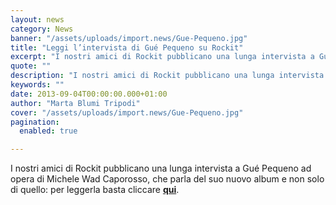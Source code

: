 ```yaml
---
layout: news
category: News
banner: "/assets/uploads/import.news/Gue-Pequeno.jpg"
title: "Leggi l’intervista di Gué Pequeno su Rockit"
excerpt: "I nostri amici di Rockit pubblicano una lunga intervista a Gué Pequeno ad opera di Michele Wad Caporosso, che parla del suo nuovo album e non solo di quello: per leggerla basta cliccare qui"
quote: ""
description: "I nostri amici di Rockit pubblicano una lunga intervista a Gué Pequeno ad opera di Michele Wad Caporosso, che parla del suo nuovo album e non solo di quello: per leggerla basta cliccare qui"
keywords: ""
date: 2013-09-04T00:00:00.000+01:00
author: "Marta Blumi Tripodi"
cover: "/assets/uploads/import.news/Gue-Pequeno.jpg"
pagination:
  enabled: true

---
```


I nostri amici di Rockit pubblicano una lunga intervista a Gué Pequeno ad opera di Michele Wad Caporosso, che parla del suo nuovo album e non solo di quello: per leggerla basta cliccare [**qui**](http://www.rockit.it/gue-pequeno-club-dogo-nicole-minetti-bravo-ragazzo "http://www.rockit.it/gue-pequeno-club-dogo-nicole-minetti-bravo-ragazzo").